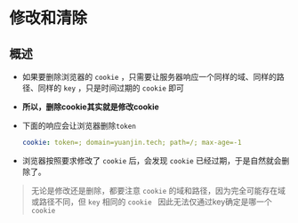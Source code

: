 # 修改和清除

## 概述

*   如果要删除浏览器的 `cookie` ，只需要让服务器响应一个同样的域、同样的路径、同样的 `key` ，只是时间过期的 `cookie` 即可

*   **所以，删除cookie其实就是修改cookie**

*   下面的响应会让浏览器删除`token`

    ```yaml
    cookie: token=; domain=yuanjin.tech; path=/; max-age=-1
    ```

*   浏览器按照要求修改了 `cookie` 后，会发现 `cookie` 已经过期，于是自然就会删除了。

> 无论是修改还是删除，都要注意 `cookie` 的域和路径，因为完全可能存在域或路径不同，但 `key` 相同的 `cookie
> `
> 因此无法仅通过key确定是哪一个 `cookie`
